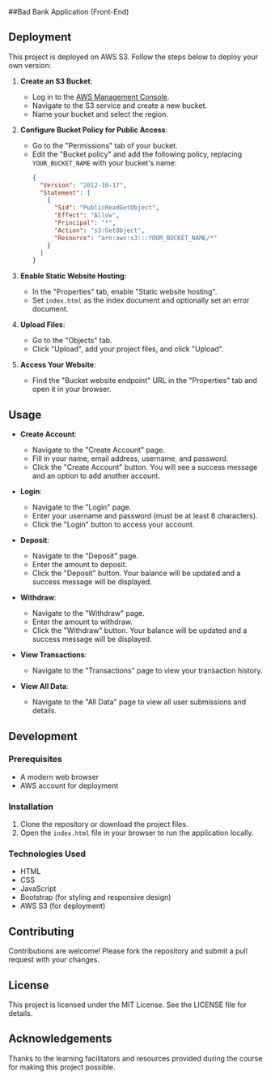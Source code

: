 ##Bad Bank Application (Front-End)
## Deployment

This project is deployed on AWS S3. Follow the steps below to deploy your own version:

1. **Create an S3 Bucket**:
   - Log in to the [AWS Management Console](https://aws.amazon.com/).
   - Navigate to the S3 service and create a new bucket.
   - Name your bucket and select the region.

2. **Configure Bucket Policy for Public Access**:
   - Go to the "Permissions" tab of your bucket.
   - Edit the "Bucket policy" and add the following policy, replacing `YOUR_BUCKET_NAME` with your bucket's name:
     ```json
     {
       "Version": "2012-10-17",
       "Statement": [
         {
           "Sid": "PublicReadGetObject",
           "Effect": "Allow",
           "Principal": "*",
           "Action": "s3:GetObject",
           "Resource": "arn:aws:s3:::YOUR_BUCKET_NAME/*"
         }
       ]
     }
     ```

3. **Enable Static Website Hosting**:
   - In the "Properties" tab, enable "Static website hosting".
   - Set `index.html` as the index document and optionally set an error document.

4. **Upload Files**:
   - Go to the "Objects" tab.
   - Click "Upload", add your project files, and click "Upload".

5. **Access Your Website**:
   - Find the "Bucket website endpoint" URL in the "Properties" tab and open it in your browser.

## Usage

- **Create Account**:
  - Navigate to the "Create Account" page.
  - Fill in your name, email address, username, and password.
  - Click the "Create Account" button. You will see a success message and an option to add another account.

- **Login**:
  - Navigate to the "Login" page.
  - Enter your username and password (must be at least 8 characters).
  - Click the "Login" button to access your account.

- **Deposit**:
  - Navigate to the "Deposit" page.
  - Enter the amount to deposit.
  - Click the "Deposit" button. Your balance will be updated and a success message will be displayed.

- **Withdraw**:
  - Navigate to the "Withdraw" page.
  - Enter the amount to withdraw.
  - Click the "Withdraw" button. Your balance will be updated and a success message will be displayed.

- **View Transactions**:
  - Navigate to the "Transactions" page to view your transaction history.

- **View All Data**:
  - Navigate to the "All Data" page to view all user submissions and details.

## Development

### Prerequisites

- A modern web browser
- AWS account for deployment

### Installation

1. Clone the repository or download the project files.
2. Open the `index.html` file in your browser to run the application locally.

### Technologies Used

- HTML
- CSS
- JavaScript
- Bootstrap (for styling and responsive design)
- AWS S3 (for deployment)

## Contributing

Contributions are welcome! Please fork the repository and submit a pull request with your changes.

## License

This project is licensed under the MIT License. See the LICENSE file for details.

## Acknowledgements

Thanks to the learning facilitators and resources provided during the course for making this project possible.

